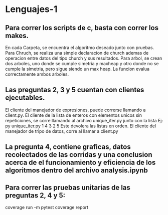 # Lenguajes-1
## Para correr los scripts de c, basta con correr los makes.

En cada Carpeta, se encuentra el algoritmo deseado junto con pruebas.
Para Chruch, se realiza una simple declaracion de church ademas de operacion entre datos del tipo church y sus resultados. 
Para arbol, se crean dos arboles, uno donde se cumple simetria y maxheap y otro donde no se cumple la simetria, pero sigue siendo un max heap. La funcion evalua correctamente ambos arboles.

## Las preguntas 2, 3 y 5 cuentan con clientes ejecutables.

El cliente del manejador de expresiones, puede correrse llamando a client.py.
El cliente de la lista de  enteros con elementos unicos sin repeticiones, se corre llamando al archivo unique_iter.py junto con la lista
  Ej:
    py unique_iter.py 1 4 3 2 5
  Este devolera las listas en orden.
El cliente del manejador de tripo de datos, corre al llamar a client.py

## La pregunta 4, contiene graficas, datos recolectados de las corridas y una conclusion acerca de el funcionamiento y eficiencia de los algoritmos dentro del archivo analysis.ipynb

## Para correr las pruebas unitarias de las preguntas 2, 4 y 5:

coverage run -m pytest
coverage report
